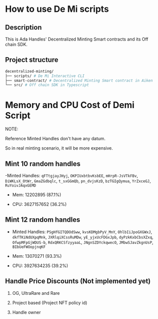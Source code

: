 # How to use De Mi scripts

## Description

This is Ada Handles' Decentralized Minting Smart contracts and its Off chain SDK.

## Project structure

```bash
decentralized-minting/
├── scripts/ # De Mi Interactive CLI
├── smart-contract/ # Decentralized Minting Smart contract in Aiken
└── src/ # Off chain SDK in Typescript
```

# Memory and CPU Cost of Demi Script

NOTE:

Reference Minted Handles don't have any datum.

So in real minting scenario, it will be more expensive.

## Mint 10 random handles

-Minted Handles: `qFTtgjayJHyj`, `OKPIUxbtbvKsbEE`, `mHrpR-JsVTkFBv`, `DiWKLsX_OtWr`, `GmaZGdbqlc`, `t_sxGGmQb`, `pn_dvjsKzD`, `bzTGIgQymua`, `YrZxceGJ`, `RuYoivJAqxGEMD`

- Mem: 12202895 (87.1%)

- CPU: 3627157652 (36.2%)

## Mint 12 random handles

- Minted Handles: `PSgHfGITQDOdSww`, `kvsKDMgbPyV_MnY`, `OhlbIiJpoGXGWxJ`, `dkfTKiNdUXpqMnk`, `JXRlqiXCssRuMDw`, `yE_yjxUcFDGxJpb`, `dyPzkKxbCbsXZxq`, `OfwpMFpGjWDUS-b`, `RdxQRKCSfzyyaaL`, `JNgnSZDYckqwecO`, `JMbwSJavZkgnUsP`, `BIbUeFWOopjnqKF`

- Mem: 13070271 (93.3%)

- CPU: 3927634235 (39.2%)

## Handle Price Discounts (Not implemented yet)

1. OG, UltraRare and Rare

2. Project based (Project NFT policy id)

3. Handle owner
